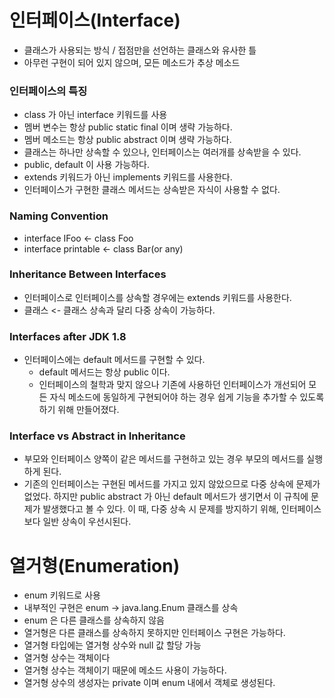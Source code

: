 # 인터페이스(Interface)

- 클래스가 사용되는 방식 / 접점만을 선언하는 클래스와 유사한 틀
- 아무런 구현이 되어 있지 않으며, 모든 메소드가 추상 메소드


### 인터페이스의 특징

- class 가 아닌 interface 키워드를 사용
- 멤버 변수는 항상 public static final 이며 생략 가능하다.
- 멤버 메소드는 항상 public abstract 이며 생략 가능하다.
- 클래스는 하나만 상속할 수 있으나, 인터페이스는 여러개를 상속받을 수 있다.
- public, default 이 사용 가능하다.
- extends 키워드가 아닌 implements 키워드를 사용한다.
- 인터페이스가 구현한 클래스 메서드는 상속받은 자식이 사용할 수 없다.


### Naming Convention

- interface IFoo <- class Foo
- interface printable <- class Bar(or any)


### Inheritance Between Interfaces

- 인터페이스로 인터페이스를 상속할 경우에는 extends 키워드를 사용한다.
- 클래스 <- 클래스 상속과 달리 다중 상속이 가능하다.


### Interfaces after JDK 1.8

- 인터페이스에는 default 메서드를 구현할 수 있다.
    - default 메서드는 항상 public 이다.
    - 인터페이스의 철학과 맞지 않으나 기존에 사용하던 인터페이스가 개선되어 모든 자식 메소드에 동일하게 구현되어야 하는 경우 쉽게 기능을 추가할 수 있도록 하기 위해 만들어졌다.


### Interface vs Abstract in Inheritance

- 부모와 인터페이스 양쪽이 같은 메서드를 구현하고 있는 경우 부모의 메서드를 실행하게 된다.
- 기존의 인터페이스는 구현된 메서드를 가지고 있지 않았으므로 다중 상속에 문제가 없었다. 
하지만 public abstract 가 아닌 default 메서드가 생기면서 이 규칙에 문제가 발생했다고 볼 수 있다. 
이 때, 다중 상속 시 문제를 방지하기 위해, 인터페이스보다 일반 상속이 우선시된다. 


# 열거형(Enumeration)

- enum 키워드로 사용
- 내부적인 구현은 enum -> java.lang.Enum 클래스를 상속
- enum 은 다른 클래스를 상속하지 않음
- 열거형은 다른 클래스를 상속하지 못하지만 인터페이스 구현은 가능하다.
- 열거형 타입에는 열거형 상수와 null 값 할당 가능
- 열거형 상수는 객체이다
- 열거형 상수는 객체이기 때문에 메소드 사용이 가능하다.
- 열거형 상수의 생성자는 private 이며 enum 내에서 객체로 생성된다.
